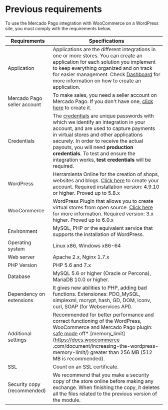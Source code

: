 # Previous requirements

To use the Mercado Pago integration with WooCommerce on a WordPress site, you must comply with the requirements below.

| Requirements | Specifications |
|---|---|
| Application | Applications are the different integrations in one or more stores. You can create an application for each solution you implement to keep everything organized and on track for easier management. Check [Dashboard](/developers/en/docs/woocommerce/additional-content/dashboard/introduction) for more information on how to create an application. |
| Mercado Pago seller account | To make sales, you need a seller account on Mercado Pago. If you don't have one, [click here](https://www.mercadopago[FAKER][URL][DOMAIN]/hub/registration/landing) to create it. |
| Credentials | The [credentials](/developers/en/guides/additional-content/credentials/credentials) are unique passwords with which we identify an integration in your account, and are used to capture payments in virtual stores and other applications securely. In order to receive the actual payouts, you will need **production credentials**. To test and ensure the integration works, **test credentials** will be required. |
| WordPress | Herramienta Online for the creation of shops, websites and blogs. [Click here](https://es.wordpress.org/) to create your account. Required installation version: 4.9.10 or higher. Proved up to 5.8.x |
| WooCommerce | WordPress Plugin that allows you to create virtual stores from open source. [Click here](https://woocommerce.com/es-es/woocommerce-features/) for more information. Required version: 3.x higher. Proved up to 6.0.x |
| Environment | MySQL, PHP or the equivalent service that supports the installation of WordPress. |
| Operating system | Linux x86, Windows x86-64 |
| Web server | Apache 2.x, Nginx 1.7.x |
| PHP Version | PHP 5.6 and 7.x |
| Database | MySQL 5.6 or higher (Oracle or Percona), MariaDB 10.0 or higher. |
| Dependency on extensions | It gives new abilities to PHP, adding bad functions. Extensiones: PDO_MySQL, simplexml, mcrypt, hash, GD, DOM, iconv, curl, SOAP (for Webservices API). |
| Additional settings | Recommended for better performance and correct functioning of the WordPress, WooCommerce and Mercado Pago plugin: [safe mode](https://wordpress.org/plugins/safe-mode/) off* [memory_limit](https://docs.woocommerce .com/document/increasing-the-wordpress-memory-limit/) greater than 256 MB (512 MB is recommended). |
| SSL | Count on an SSL certificate. |
| Security copy (recommended) | We recommend that you make a security copy of the store online before making any exchange. When finishing the copy, it deletes all the files related to the previous version of the module. |


